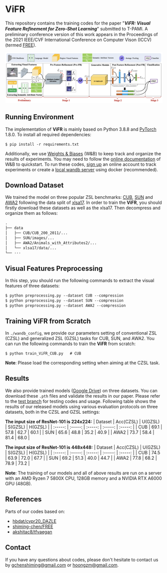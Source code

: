 # ViFR


This repository contains the training codes for the paper  "***ViFR: Visual Feature Reﬁnement for Zero-Shot Learning***" submitted to T-PAMI. A preliminary conference version of this work appears in the Proceedings of the 2021 IEEE/CVF International Conference on Computer Vison (ICCV) (termed [FREE](https://openaccess.thecvf.com/content/ICCV2021/papers/Chen_FREE_Feature_Refinement_for_Generalized_Zero-Shot_Learning_ICCV_2021_paper.pdf)).

![](figs/ViFR.png)


## Running Environment
The implementation of **ViFR** is mainly based on Python 3.8.8 and [PyTorch](https://pytorch.org/) 1.8.0. To install all required dependencies:
```
$ pip install -r requirements.txt
```
Additionally, we use [Weights & Biases](https://wandb.ai/site) (W&B) to keep track and organize the results of experiments. You may need to follow the [online documentation](https://docs.wandb.ai/quickstart) of W&B to quickstart. To run these codes, [sign up](https://app.wandb.ai/login?signup=true) an online account to track experiments or create a [local wandb server](https://hub.docker.com/r/wandb/local) using docker (recommended).

## Download Dataset 

We trained the model on three popular ZSL benchmarks: [CUB](http://www.vision.caltech.edu/visipedia/CUB-200-2011.html), [SUN](http://cs.brown.edu/~gmpatter/sunattributes.html) and [AWA2](http://cvml.ist.ac.at/AwA2/) following the data split of [xlsa17](http://datasets.d2.mpi-inf.mpg.de/xian/xlsa17.zip). In order to train the **ViFR**, you should firstly download these datasets as well as the xlsa17. Then decompress and organize them as follows: 
```
.
├── data
│   ├── CUB/CUB_200_2011/...
│   ├── SUN/images/...
│   ├── AWA2/Animals_with_Attributes2/...
│   └── xlsa17/data/...
└── ···
```


## Visual Features Preprocessing

In this step, you should run the following commands to extract the visual features of three datasets:

```
$ python preprocessing.py --dataset CUB --compression
$ python preprocessing.py --dataset SUN --compression
$ python preprocessing.py --dataset AWA2 --compression
```

## Training ViFR from Scratch
In `./wandb_config`, we provide our parameters setting of conventional ZSL (CZSL) and generalized ZSL (GZSL) tasks for CUB, SUN, and AWA2. You can run the following commands to train the **ViFR** from scratch:

```
$ python train_ViFR_CUB.py   # CUB
```
**Note**: Please load the corresponding setting when aiming at the CZSL task.

## Results
We also provide trained models ([Google Drive]()) on three datasets. You can download these `.pth` files and validate the results in our paper. Please refer to the [test branch]() for testing codes and usage.
Following table shows the results of our released models using various evaluation protocols on three datasets, both in the CZSL and GZSL settings:

**The input size of ResNet-101 is 224x224:**
| Dataset | Acc(CZSL) | U(GZSL) | S(GZSL) | H(GZSL) |
| :-----: | :-----: | :-----: | :-----: | :-----: |
| CUB | 69.1 | 57.8 | 62.7 | 60.1 |
| SUN | 65.6 | 48.8 | 35.2 | 40.9 |
| AWA2 | 73.7 | 58.4 | 81.4 | 68.0 |

**The input size of ResNet-101 is 448x448:**
| Dataset | Acc(CZSL) | U(GZSL) | S(GZSL) | H(GZSL) |
| :-----: | :-----: | :-----: | :-----: | :-----: |
| CUB | 74.5 | 63.9 | 72.0 | 67.7 |
| SUN | 69.2 | 51.3 | 40.0 | 44.7 |
| AWA2 | 77.8 | 68.2 | 78.9 | 73.2 |

**Note**:  The training of our models and all of above results are run on a server with an AMD Ryzen 7 5800X CPU, 128GB memory and a NVIDIA RTX A6000 GPU (48GB).


## References
Parts of our codes based on:
* [hbdat/cvpr20_DAZLE](https://github.com/hbdat/cvpr20_DAZLE)
* [shiming-chen/FREE](https://github.com/shiming-chen/FREE)
* [akshitac8/tfvaegan](https://github.com/akshitac8/tfvaegan)

## Contact
If you have any questions about codes, please don't hesitate to contact us by gchenshiming@gmail.com or hoongzm@gmail.com.
